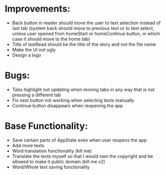 # Improvements:

* Back button in reader should move the user to text selection instead of last tab (system back should move to previous text or to text select, unless user opened from homeStart or homeContinue button, in which case it should move to the home tab)
* Title of lastRead should be the title of the story and not the file name
* Make the UI not ugly
* Design a logo

# Bugs:

* Tabs highlight not updating when moving tabs in any way that is not pressing a different tab
* Fix next button not working when selecting texts manually
* Continue button disappears when reopening the app



# Base Functionality:

* Save certain parts of AppState even when user reopens the app
* Add more texts
* Word translation functionality (kill me)
* Translate the texts myself so that I would own the copyright and be allowed to make it public domain (kill me x2)
* Word/Whole text saving functionality
